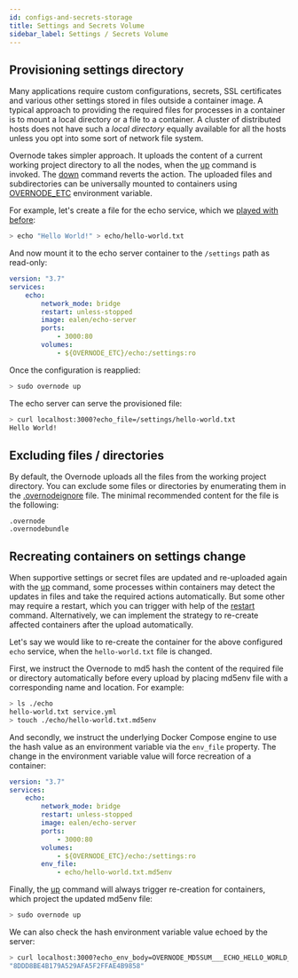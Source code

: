 ```yaml
---
id: configs-and-secrets-storage
title: Settings and Secrets Volume
sidebar_label: Settings / Secrets Volume
---
```


## Provisioning settings directory

Many applications require custom configurations, secrets, SSL certificates and various other settings stored in files outside a container image. A typical approach to providing the required files for processes in a container is to mount a local directory or a file to a container. A cluster of distributed hosts does not have such a *local directory* equally available for all the hosts unless you opt into some sort of network file system.

Overnode takes simpler approach. It uploads the content of a current working project directory to all the nodes, when the [up](cli-reference/up) command is invoked. The [down](cli-reference/down) command reverts the action. The uploaded files and subdirectories can be universally mounted to containers using [OVERNODE_ETC](docker-compose-yml-file-description#overnode_etc) environment variable.

For example, let's create a file for the echo service, which we [played with before](managing-containers-workflow#launching-a-service):

```bash
> echo "Hello World!" > echo/hello-world.txt
```

And now mount it to the echo server container to the `/settings` path as read-only:

```yml
version: "3.7"
services:
    echo:
        network_mode: bridge
        restart: unless-stopped
        image: ealen/echo-server
        ports:
            - 3000:80
        volumes:
            - ${OVERNODE_ETC}/echo:/settings:ro
```

Once the configuration is reapplied:

```bash
> sudo overnode up
```

The echo server can serve the provisioned file:

```bash
> curl localhost:3000?echo_file=/settings/hello-world.txt
Hello World!
```

## Excluding files / directories

By default, the Overnode uploads all the files from the working project directory. You can exclude some files or directories by enumerating them in the [.overnodeignore](overnodeignore-file-description) file. The minimal recommended content for the file is the following:

```
.overnode
.overnodebundle
```

## Recreating containers on settings change

When supportive settings or secret files are updated and re-uploaded again with the [up](cli-reference/up) command, some processes within containers may detect the updates in files and take the required actions automatically. But some other may require a restart, which you can trigger with help of the [restart](cli-reference/restart) command. Alternatively, we can implement the strategy to re-create affected containers after the upload automatically.

Let's say we would like to re-create the container for the above configured `echo` service, when the `hello-world.txt` file is changed.

First, we instruct the Overnode to md5 hash the content of the required file or directory automatically before every upload by placing md5env file with a corresponding name and location. For example:

```bash
> ls ./echo
hello-world.txt service.yml
> touch ./echo/hello-world.txt.md5env
```

And secondly, we instruct the underlying Docker Compose engine to use the hash value as an environment variable via the `env_file` property. The change in the environment variable value will force recreation of a container:

```yml
version: "3.7"
services:
    echo:
        network_mode: bridge
        restart: unless-stopped
        image: ealen/echo-server
        ports:
            - 3000:80
        volumes:
            - ${OVERNODE_ETC}/echo:/settings:ro
        env_file:
            - echo/hello-world.txt.md5env
```

Finally, the [up](cli-reference/up) command will always trigger re-creation for containers, which project the updated md5env file:

```bash
> sudo overnode up
```

We can also check the hash environment variable value echoed by the server:

```bash
> curl localhost:3000?echo_env_body=OVERNODE_MD5SUM___ECHO_HELLO_WORLD_TXT
"8DDD8BE4B179A529AFA5F2FFAE4B9858"
```
